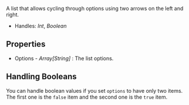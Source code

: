 A list that allows cycling through options using two arrows on the left and right.

* Handles: *Int*, *Boolean*

## Properties
* Options - *Array[String]* : The list options.

## Handling Booleans
You can handle boolean values if you set `options` to have only two items. The first one is the `false` item and the second one is the `true` item.
